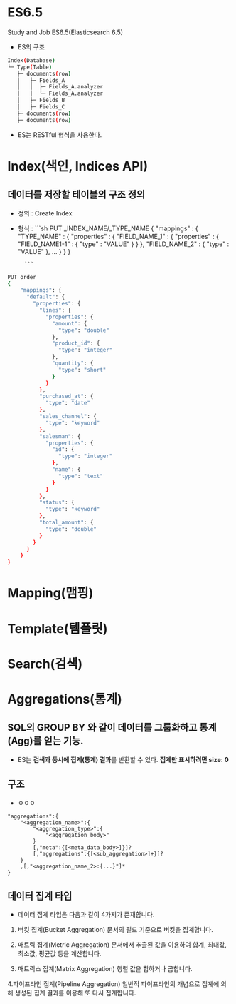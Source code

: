 # ES6.5
Study and Job ES6.5(Elasticsearch 6.5)
- ES의 구조
```sh
Index(Database)
└─ Type(Table)
   ├─ documents(row)
   │   ├─ Fields_A
   │   │  ├─ Fields_A.analyzer
   │   │  └─ Fields_A.analyzer
   │   ├─ Fields_B
   │   ├─ Fields_C
   ├─ documents(row)
   ├─ documents(row)
```
- ES는 RESTful 형식을 사용한다.

# Index(색인, Indices API)
## 데이터를 저장할 테이블의 구조 정의
- 정의 : Create Index
- 형식 : 
        ```sh
        PUT _INDEX_NAME/_TYPE_NAME
        {
          "mappings" : {
            "TYPE_NAME" : {
              "properties" : {
                "FIELD_NAME_1" : {
                  "properties" : {
                    "FIELD_NAME1-1" : {
                      "type" : "VALUE"
                    }
                  }
                },
                "FIELD_NAME_2" : {
                  "type" : "VALUE"
                },
                ...
              }
            }
        }

        ```
            
```sh
PUT order
{
    "mappings": {
      "default": {
        "properties": {
          "lines": {
            "properties": {
              "amount": {
                "type": "double"
              },
              "product_id": {
                "type": "integer"
              },
              "quantity": {
                "type": "short"
              }
            }
          },
          "purchased_at": {
            "type": "date"
          },
          "sales_channel": {
            "type": "keyword"
          },
          "salesman": {
            "properties": {
              "id": {
                "type": "integer"
              },
              "name": {
                "type": "text"
              }
            }
          },
          "status": {
            "type": "keyword"
          },
          "total_amount": {
            "type": "double"
          }
        }
      }
    }
}
```
# Mapping(맴핑)
# Template(템플릿)
# Search(검색)
# Aggregations(통계)
## SQL의 GROUP BY 와 같이 데이터를 그룹화하고 통계(Agg)를 얻는 기능.
- ES는 **검색과 동시에 집계(통계) 결과**를 반환할 수 있다. **집계만 표시하려면 size: 0**
## 구조
- ㅇㅇㅇ
```
"aggregations":{
    "<aggregation_name>":{
        "<aggregation_type>":{
            "<aggregation_body>"
        }
        [,"meta":{[<meta_data_body>]}]?
        [,"aggregations":{[<sub_aggregation>]+}]?
    }
    ,[,"<aggregation_name_2>:{...}"]*
}
```


## 데이터 집계 타입
- 데이터 집계 타입은 다음과 같이 4가지가 존재합니다.
1. 버킷 집계(Bucket Aggregation)
문서의 필드 기준으로 버킷을 집계합니다.
2. 매트릭 집계(Metric Aggregation)
문서에서 추출된 값을 이용하여 합계, 최대값, 최소값, 평균값 등을 계산합니다.

3. 매트릭스 집계(Matrix Aggregation)
행렬 값을 합하거나 곱합니다.

4.파이프라인 집계(Pipeline Aggregation)
일반적 파이프라인의 개념으로 집계에 의해 생성된 집계 결과를 이용해 또 다시 집계합니다.
